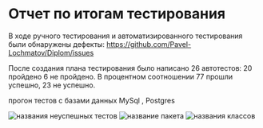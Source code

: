 # **Отчет по итогам тестирования**

В ходе ручного тестирования и автоматизированного тестирования были обнаружены дефекты: https://github.com/Pavel-Lochmatov/Diplom/issues

После создания плана тестирования было написано 26 автотестов: 20 пройдено 6 не пройдено. В процентном соотношении 77 прошли успешно, 23 не успешно.

прогон тестов с базами данных MySql , Postgres

<image src="/images/pic1.jpg" alt="названия неуспешных тестов">

<image src="/images/pic2.jpg" alt="название пакета">

<image src="/images/pic3.jpg" alt="названия классов">



